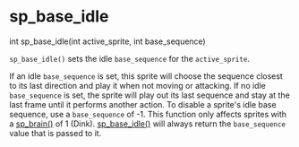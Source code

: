 # sp_base_idle

<Prototype>int sp_base_idle(int active_sprite, int base_sequence)</Prototype>

`sp_base_idle()` sets the idle `base_sequence` for the `active_sprite`.

If an idle `base_sequence` is set, this sprite will choose the sequence closest to its last direction and play it when not moving or attacking. If no idle `base_sequence` is set, the sprite will play out its last sequence and stay at the last frame until it performs another action. To disable a sprite's idle base sequence, use a `base_sequence` of -1. This function only affects sprites with a [sp_brain()](./sp-brain.md) of 1 (Dink). [sp_base_idle()](./sp-base-idle.md) will always return the `base_sequence` value that is passed to it.
